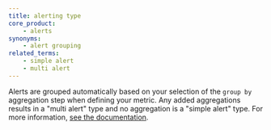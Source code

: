 ```yaml
---
title: alerting type
core_product:
    - alerts
synonyms:
    - alert grouping
related_terms:
    - simple alert
    - multi alert
---
```

Alerts are grouped automatically based on your selection of the `group by` aggregation step when defining your metric. Any added aggregations results in a "multi alert" type and no aggregation is a "simple alert" type. For more information, <a href="/monitors/configuration/?tab=thresholdalert#alert-grouping">see the documentation</a>.